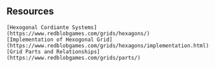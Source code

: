 ## Resources
	[Hexogonal Cordiante Systems](https://www.redblobgames.com/grids/hexagons/)
	[Implementation of Hexogonal Grid](https://www.redblobgames.com/grids/hexagons/implementation.html)
	[Grid Parts and Relationships](https://www.redblobgames.com/grids/parts/)
	